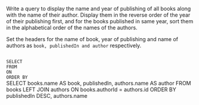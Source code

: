 Write a query to display the name and year of publishing of all books along with the name of their author. Display them in the reverse order of the year of their publishing first, and for the books published in same year, sort them in the alphabetical order of the names of the authors.

Set the headers for the name of book, year of publishing and name of authors as `book, publishedIn and author` respectively.




<Editor lang="sql" dbName="students2-v3.db" type="exercise">
<code>
SELECT 
FROM
ON
ORDER BY
</code>

<solution>
SELECT   books.name AS book,
         publishedIn,
         authors.name AS author
FROM     books LEFT JOIN authors
ON       books.authorId = authors.id
ORDER BY publishedIn DESC, authors.name
</solution>
</Editor>